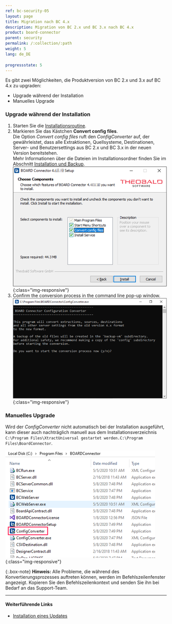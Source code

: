 ```yaml
---
ref: bc-security-05
layout: page
title: Migration nach BC 4.x
description: Migration von BC 2.x und BC 3.x nach BC 4.x
product: board-connector
parent: security
permalink: /:collection/:path
weight: 5
lang: de_DE

progressstate: 5
---
```


Es gibt zwei Möglichkeiten, die Produktversion von BC 2.x und 3.x auf BC 4.x zu upgraden:
- Upgrade während der Installation
- Manuelles Upgrade

### Upgrade während der Installation
1. Starten Sie die [Installationsroutine](../einfuehrung/installation).
2. Markieren Sie das Kästchen **Convert config files**.<br>
Die Option *Convert config files* ruft den *ConfigConverter* auf, der gewährleistet, dass alle Extraktionen, Quellsysteme, Destinationen, Server- und Benutzersettings aus BC 2.x und BC 3.x in der neuen Version bereitstehen. <br>
Mehr Informationen über die Dateien im Installationsordner finden Sie im Abschnitt [Installation und Backup](../einfuehrung/installation).
![BC4_Migration_1](/img/content/BC4_Migration_1.png){:class="img-responsive"} <br>
3. Confirm the conversion process in the command line pop-up window. <br>
![BC4_Migration_2](/img/content/BC4_Migration_2.png){:class="img-responsive"} <br>

### Manuelles Upgrade
Wird der *ConfigConverter* nicht automatisch bei der Installation ausgeführt, kann dieser auch nachträglich manuell aus dem Installationsverzeichnis ``C:\Program Files\XtractUniversal gestartet werden.C:\Program Files\BoardConnector``. <br>

![BC4_Migration_3](/img/content/BC4_Migration_3.png){:class="img-responsive"}

{:.box-note}
**Hinweis:** Alle Probleme, die während des Konvertierungsprozesses auftreten können, werden im Befehlszeilenfenster angezeigt. Kopieren Sie den Befehlszeilenkontext und senden Sie ihn bei Bedarf an das Support-Team.  

*******
#### Weiterführende Links
- [Installation eines Updates](../einfuehrung/update)
